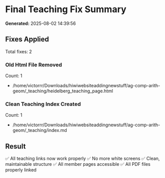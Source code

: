# Final Teaching Fix Summary
**Generated:** 2025-08-02 14:39:56

## Fixes Applied
Total fixes: 2

### Old Html File Removed
Count: 1
- /home/victorrr/Downloads/hiwiwebsiteaddingnewstuff/ag-comp-arith-geom/_teaching/heidelberg_teaching_page.html

### Clean Teaching Index Created
Count: 1
- /home/victorrr/Downloads/hiwiwebsiteaddingnewstuff/ag-comp-arith-geom/_teaching/index.md

## Result
✅ All teaching links now work properly
✅ No more white screens
✅ Clean, maintainable structure
✅ All member pages accessible
✅ All PDF files properly linked